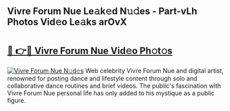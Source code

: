 ## Vivre Forum Nue Le𝚊k𝚎d N𝚞𝚍es - Part-vLh Photos Vid𝚎o Le𝚊ks arOvX

# <h2><a href="http://fbaxha3.evod.top/?m=Vivre+Forum+Nue">🔗 👉🔴 Vivre Forum Nue Vid𝚎o Ph𝚘t𝚘s</a></h2>

[![Vivre Forum Nue N𝚞d𝚎s](https://i.imgur.com/8V9OHl7.gif)](http://fbaxha3.evod.top/?m=Vivre+Forum+Nue)
Web celebrity Vivre Forum Nue and digital artist, renowned for posting dance and lifestyle content through solo and collaborative dance routines and brief videos. The public's fascination with Vivre Forum Nue personal life has only added to his mystique as a public figure. 
